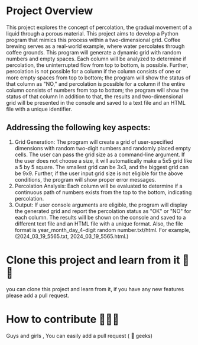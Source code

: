 # Project Overview
This project explores the concept of percolation, the gradual movement of a liquid through a 
porous material. This project aims to develop a Python program that mimics this process within a 
two-dimensional grid. Coffee brewing serves as a real-world example, where water percolates 
through coffee grounds.
This program will generate a dynamic grid with random numbers and empty spaces. Each 
column will be analyzed to determine if percolation, the uninterrupted flow from top to bottom, 
is possible. Further, percolation is not possible for a column if the column consists of one or 
more empty spaces from top to bottom; the program will show the status of that column as "NO,” 
and percolation is possible for a column if the entire column consists of numbers from top to 
bottom; the program will show the status of that column In addition to that, the results and two-dimensional grid will be presented in the console and saved to a text file and an HTML file with 
a unique identifier.

## Addressing the following key aspects:
1. Grid Generation: The program will create a grid of user-specified dimensions with 
random two-digit numbers and randomly placed empty cells. The user can pass the grid 
size as a command-line argument. If the user does not choose a size, it will automatically 
make a 5x5 grid like a 5 by 5 square. The smallest grid can be 3x3, and the biggest grid 
can be 9x9. Further, if the user input grid size is not eligible for the above conditions, the 
program will show proper error messages.
2. Percolation Analysis: Each column will be evaluated to determine if a continuous path 
of numbers exists from the top to the bottom, indicating percolation.
3. Output: If user console arguments are eligible, the program will display the generated 
grid and report the percolation status as "OK" or "NO" for each column. The results will 
be shown on the console and saved to a different text file and an HTML file with a unique 
format. Also, the file format is year_month_day_4-digit random number.txt/html. For 
example, (2024_03_19_5565.txt, 2024_03_19_5565.html.)

# Clone this project and learn from it 🙌😍
you can clone this project and learn from it, if you have any new features please add a pull request.

# How to contribute 🐱‍👤🚀
 Guys and girls , You can easily add a pull request ( 🌠 geeks)
